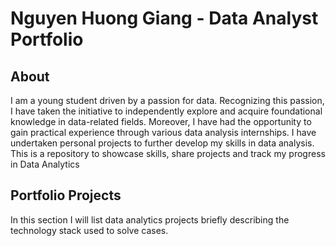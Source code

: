 # Nguyen Huong Giang - Data Analyst Portfolio
## About
I am a young student driven by a passion for data. Recognizing this passion, I have taken the initiative to independently explore and acquire foundational knowledge in data-related fields. Moreover, I have had the opportunity to gain practical experience through various data analysis internships. 
I have undertaken personal projects to further develop my skills in data analysis. This is a repository to showcase skills, share projects and track my progress in Data Analytics

## Portfolio Projects
In this section I will list data analytics projects briefly describing the technology stack used to solve cases.
